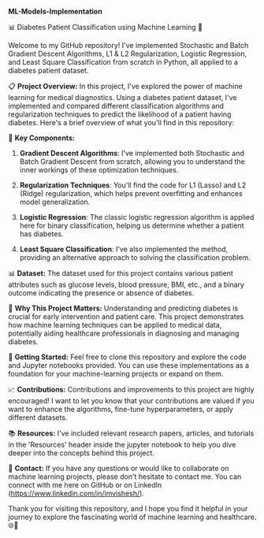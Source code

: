 **ML-Models-Implementation**

📊 Diabetes Patient Classification using Machine Learning 🤖

Welcome to my GitHub repository! I've implemented Stochastic and Batch Gradient Descent Algorithms, L1 & L2 Regularization, Logistic Regression, and Least Square Classification from scratch in Python, all applied to a diabetes patient dataset.

📋 **Project Overview:**
In this project, I've explored the power of machine learning for medical diagnostics. Using a diabetes patient dataset, I've implemented and compared different classification algorithms and regularization techniques to predict the likelihood of a patient having diabetes. Here's a brief overview of what you'll find in this repository:

🧮 **Key Components:**
1. **Gradient Descent Algorithms**: I've implemented both Stochastic and Batch Gradient Descent from scratch, allowing you to understand the inner workings of these optimization techniques.

2. **Regularization Techniques**: You'll find the code for L1 (Lasso) and L2 (Ridge) regularization, which helps prevent overfitting and enhances model generalization.

3. **Logistic Regression**: The classic logistic regression algorithm is applied here for binary classification, helping us determine whether a patient has diabetes.

4. **Least Square Classification**: I've also implemented the method, providing an alternative approach to solving the classification problem.

📊 **Dataset:**
The dataset used for this project contains various patient attributes such as glucose levels, blood pressure, BMI, etc., and a binary outcome indicating the presence or absence of diabetes.

🔬 **Why This Project Matters:**
Understanding and predicting diabetes is crucial for early intervention and patient care. This project demonstrates how machine learning techniques can be applied to medical data, potentially aiding healthcare professionals in diagnosing and managing diabetes.

🚀 **Getting Started:**
Feel free to clone this repository and explore the code and Jupyter notebooks provided. You can use these implementations as a foundation for your machine-learning projects or expand on them.

📈 **Contributions:**
Contributions and improvements to this project are highly encouraged! I want to let you know that your contributions are valued if you want to enhance the algorithms, fine-tune hyperparameters, or apply different datasets.

📚 **Resources:**
I've included relevant research papers, articles, and tutorials in the 'Resources' header inside the jupyter notebook to help you dive deeper into the concepts behind this project.

📧 **Contact:**
If you have any questions or would like to collaborate on machine learning projects, please don't hesitate to contact me. You can connect with me here on GitHub or on LinkedIn (https://www.linkedin.com/in/imvishesh/).

Thank you for visiting this repository, and I hope you find it helpful in your journey to explore the fascinating world of machine learning and healthcare. 🌐🤝
